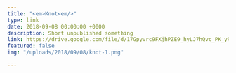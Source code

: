```yaml
---
title: "<em>Knot<em/>"
type: link
date: 2018-09-08 00:00:00 +0000
description: Short unpublished something
link: https://drive.google.com/file/d/17Gpyvrc9FXjhPZE9_hyLJ7hQvc_PK_yR/view?usp=sharing
featured: false
img: "/uploads/2018/09/08/knot-1.png"

---
```

